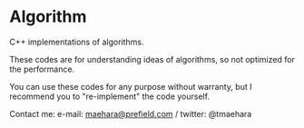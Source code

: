Algorithm
=========
C++ implementations of algorithms.

These codes are for understanding ideas of algorithms,
so not optimized for the performance.

You can use these codes for any purpose without warranty,
but I recommend you to "re-implement" the code yourself.


Contact me: e-mail: maehara@prefield.com / twitter: @tmaehara
